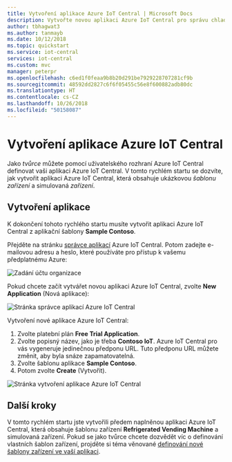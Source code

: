 ```yaml
---
title: Vytvoření aplikace Azure IoT Central | Microsoft Docs
description: Vytvořte novou aplikaci Azure IoT Central pro správu chladících prodejních zařízení. Zobrazte telemetrická data vygenerovaná z vašich simulovaných zařízení.
author: tbhagwat3
ms.author: tanmayb
ms.date: 10/12/2018
ms.topic: quickstart
ms.service: iot-central
services: iot-central
ms.custom: mvc
manager: peterpr
ms.openlocfilehash: c6ed1f0feaa9b8b20d291be7929228707281cf9b
ms.sourcegitcommit: 48592dd2827c6f6f05455c56e8f600882adb80dc
ms.translationtype: HT
ms.contentlocale: cs-CZ
ms.lasthandoff: 10/26/2018
ms.locfileid: "50158087"
---
```

# <a name="create-an-azure-iot-central-application"></a>Vytvoření aplikace Azure IoT Central

Jako _tvůrce_ můžete pomocí uživatelského rozhraní Azure IoT Central definovat vaši aplikaci Azure IoT Central. V tomto rychlém startu se dozvíte, jak vytvořit aplikaci Azure IoT Central, která obsahuje ukázkovou _šablonu zařízení_ a simulovaná _zařízení_.

## <a name="create-the-application"></a>Vytvoření aplikace

K dokončení tohoto rychlého startu musíte vytvořit aplikaci Azure IoT Central z aplikační šablony **Sample Contoso**.

Přejděte na stránku [správce aplikací](https://aka.ms/iotcentral) Azure IoT Central. Potom zadejte e-mailovou adresu a heslo, které používáte pro přístup k vašemu předplatnému Azure:

![Zadání účtu organizace](media/quick-deploy-iot-central/sign-in.png)

Pokud chcete začít vytvářet novou aplikaci Azure IoT Central, zvolte **New Application** (Nová aplikace):

![Stránka správce aplikací Azure IoT Central](media/quick-deploy-iot-central/iotcentralhome.png)

Vytvoření nové aplikace Azure IoT Central:

1. Zvolte platební plán **Free Trial Application**.
1. Zvolte popisný název, jako je třeba **Contoso IoT**. Azure IoT Central pro vás vygeneruje jedinečnou předponu URL. Tuto předponu URL můžete změnit, aby byla snáze zapamatovatelná.
1. Zvolte šablonu aplikace **Sample Contoso**.
1. Potom zvolte **Create** (Vytvořit).

![Stránka vytvoření aplikace Azure IoT Central](media/quick-deploy-iot-central/iotcentralcreate.png)

## <a name="next-steps"></a>Další kroky

V tomto rychlém startu jste vytvořili předem naplněnou aplikaci Azure IoT Central, která obsahuje šablonu zařízení **Refrigerated Vending Machine** a simulovaná zařízení. Pokud se jako tvůrce chcete dozvědět víc o definování vlastních šablon zařízení, projděte si téma věnované [definování nové šablony zařízení ve vaší aplikaci](tutorial-define-device-type.md).
